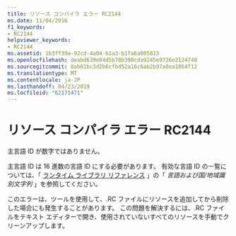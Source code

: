 ```yaml
---
title: リソース コンパイラ エラー RC2144
ms.date: 11/04/2016
f1_keywords:
- RC2144
helpviewer_keywords:
- RC2144
ms.assetid: 1b3ff39a-92cd-4a04-b1a3-b1fa6a805813
ms.openlocfilehash: deabd639e04d5b78b398cda9245e9726e2124740
ms.sourcegitcommit: 0ab61bc3d2b6cfbd52a16c6ab2b97a8ea1864f12
ms.translationtype: MT
ms.contentlocale: ja-JP
ms.lasthandoff: 04/23/2019
ms.locfileid: "62173471"
---
```

# <a name="resource-compiler-error-rc2144"></a>リソース コンパイラ エラー RC2144

主言語 ID が数字ではありません。

主言語 ID は 16 進数の言語 ID にする必要があります。 有効な言語 ID の一覧については、「 [ランタイム ライブラリ リファレンス](../../c-runtime-library/locale-names-languages-and-country-region-strings.md) 」の「 *言語および国/地域識別文字列* 」を参照してください。

このエラーは、ツールを使用して、.RC ファイルにリソースを追加してから削除した場合にも発生することがあります。 この問題を解決するには、.RC ファイルをテキスト エディターで開き、使用されていないすべてのリソースを手動でクリーンアップします。